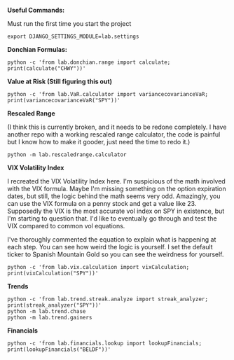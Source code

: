 <b>Useful Commands:</b>


Must run the first time you start the project


```export DJANGO_SETTINGS_MODULE=lab.settings```

<b>Donchian Formulas:</b>


```python -c 'from lab.donchian.range import calculate; print(calculate("CHWY"))'```

<b>Value at Risk (Still figuring this out)</b>


```python -c 'from lab.VaR.calculator import variancecovarianceVaR; print(variancecovarianceVaR("SPY"))'```


<b>Rescaled Range</b> 


(I think this is currently broken, and it needs to be redone completely. I have another repo with a working rescaled range calculator, the code is painful but I know how to make it gooder, just need the time to redo it.)


```python -m lab.rescaledrange.calculator```



<b>VIX Volatility Index</b>



I recreated the VIX Volatility Index here. I'm suspicious of the math involved with the VIX formula. Maybe I'm missing something on the option expiration dates, but still, the logic behind the math seems very odd. Amazingly, you can use the VIX formula on a penny stock and get a value like 23. Supposedly the VIX is the most accurate vol index on SPY in existence, but I'm starting to question that. I'd like to eventually go through and test the VIX compared to common vol equations. 

I've thoroughly commented the equation to explain what is happening at each step. You can see how weird the logic is yourself. I set the default ticker to Spanish Mountain Gold so you can see the weirdness for yourself. 


```python -c 'from lab.vix.calculation import vixCalculation; print(vixCalculation("SPY"))'```

<b>Trends</b>


```
python -c 'from lab.trend.streak.analyze import streak_analyzer; print(streak_analyzer("SPY"))'
python -m lab.trend.chase
python -m lab.trend.gainers
```

<b>Financials</b>


```python -c 'from lab.financials.lookup import lookupFinancials; print(lookupFinancials("BELDF"))'```
